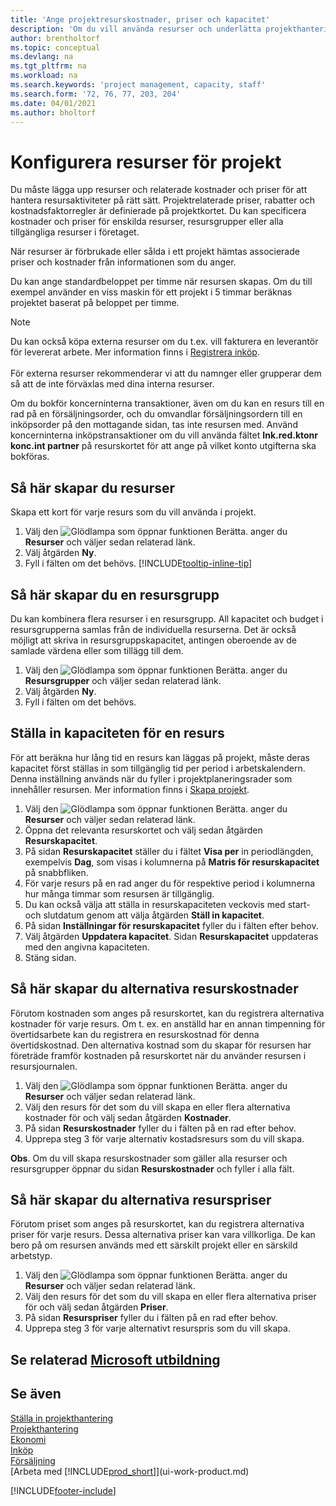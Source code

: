 ```yaml
---
title: 'Ange projektresurskostnader, priser och kapacitet'
description: 'Om du vill använda resurser och underlätta projekthantering, specificera kostnader och priser för enskilda resurser eller resursgrupper och ange en resurskapacitet.'
author: brentholtorf
ms.topic: conceptual
ms.devlang: na
ms.tgt_pltfrm: na
ms.workload: na
ms.search.keywords: 'project management, capacity, staff'
ms.search.form: '72, 76, 77, 203, 204'
ms.date: 04/01/2021
ms.author: bholtorf
---
```

# Konfigurera resurser för projekt

Du måste lägga upp resurser och relaterade kostnader och priser för att hantera resursaktiviteter på rätt sätt. Projektrelaterade priser, rabatter och kostnadsfaktorregler är definierade på projektkortet. Du kan specificera kostnader och priser för enskilda resurser, resursgrupper eller alla tillgängliga resurser i företaget.

När resurser är förbrukade eller sålda i ett projekt hämtas associerade priser och kostnader från informationen som du anger.

Du kan ange standardbeloppet per timme när resursen skapas. Om du till exempel använder en viss maskin för ett projekt i 5 timmar beräknas projektet baserat på beloppet per timme.

> [!NOTE]
> Du kan också köpa externa resurser om du t.ex. vill fakturera en leverantör för levererat arbete. Mer information finns i [Registrera inköp](purchasing-how-record-purchases.md).<br /><br />
> För externa resurser rekommenderar vi att du namnger eller grupperar dem så att de inte förväxlas med dina interna resurser.
>  
> Om du bokför koncerninterna transaktioner, även om du kan en resurs till en rad på en försäljningsorder, och du omvandlar försäljningsordern till en inköpsorder på den mottagande sidan, tas inte resursen med. Använd koncerninterna inköpstransaktioner om du vill använda fältet **Ink.red.ktonr konc.int partner** på resurskortet för att ange på vilket konto utgifterna ska bokföras.

## Så här skapar du resurser

Skapa ett kort för varje resurs som du vill använda i projekt.

1. Välj den ![Glödlampa som öppnar funktionen Berätta.](media/ui-search/search_small.png "Berätta för mig vad du vill göra") anger du **Resurser** och väljer sedan relaterad länk.
2. Välj åtgärden **Ny**.
3. Fyll i fälten om det behövs. [!INCLUDE[tooltip-inline-tip](includes/tooltip-inline-tip_md.md)]  

## Så här skapar du en resursgrupp

Du kan kombinera flera resurser i en resursgrupp. All kapacitet och budget i resursgrupperna samlas från de individuella resurserna. Det är också möjligt att skriva in resursgruppskapacitet, antingen oberoende av de samlade värdena eller som tillägg till dem.

1. Välj den ![Glödlampa som öppnar funktionen Berätta.](media/ui-search/search_small.png "Berätta för mig vad du vill göra") anger du **Resursgrupper** och väljer sedan relaterad länk.
2. Välj åtgärden **Ny**.
3. Fyll i fälten om det behövs.

## Ställa in kapaciteten för en resurs

För att beräkna hur lång tid en resurs kan läggas på projekt, måste deras kapacitet först ställas in som tillgänglig tid per period i arbetskalendern. Denna inställning används när du fyller i projektplaneringsrader som innehåller resursen. Mer information finns i [Skapa projekt](projects-how-create-jobs.md).

1. Välj den ![Glödlampa som öppnar funktionen Berätta.](media/ui-search/search_small.png "Berätta för mig vad du vill göra") anger du **Resurser** och väljer sedan relaterad länk.
2. Öppna det relevanta resurskortet och välj sedan åtgärden **Resurskapacitet**.
3. På sidan **Resurskapacitet** ställer du i fältet **Visa per** in periodlängden, exempelvis **Dag**, som visas i kolumnerna på **Matris för resurskapacitet** på snabbfliken.
4. För varje resurs på en rad anger du för respektive period i kolumnerna hur många timmar som resursen är tillgänglig.
5. Du kan också välja att ställa in resurskapaciteten veckovis med start- och slutdatum genom att välja åtgärden **Ställ in kapacitet**.
6. På sidan **Inställningar för resurskapacitet** fyller du i fälten efter behov.
7. Välj åtgärden **Uppdatera kapacitet**. Sidan **Resurskapacitet** uppdateras med den angivna kapaciteten.
8. Stäng sidan.

## Så här skapar du alternativa resurskostnader

Förutom kostnaden som anges på resurskortet, kan du registrera alternativa kostnader för varje resurs. Om t. ex. en anställd har en annan timpenning för övertidsarbete kan du registrera en resurskostnad för denna övertidskostnad. Den alternativa kostnad som du skapar för resursen har företräde framför kostnaden på resurskortet när du använder resursen i resursjournalen.

1. Välj den ![Glödlampa som öppnar funktionen Berätta.](media/ui-search/search_small.png "Berätta vad du vill göra") anger du **Resurser** och väljer sedan relaterad länk.  
2. Välj den resurs för det som du vill skapa en eller flera alternativa kostnader för och välj sedan åtgärden **Kostnader**.  
3. På sidan **Resurskostnader** fyller du i fälten på en rad efter behov.  
4. Upprepa steg 3 för varje alternativ kostadsresurs som du vill skapa.

**Obs**. Om du vill skapa resurskostnader som gäller alla resurser och resursgrupper öppnar du sidan  **Resurskostnader** och fyller i alla fält.

## Så här skapar du alternativa resurspriser

Förutom priset som anges på resurskortet, kan du registrera alternativa priser för varje resurs. Dessa alternativa priser kan vara villkorliga. De kan bero på om resursen används med ett särskilt projekt eller en särskild arbetstyp.

1. Välj den ![Glödlampa som öppnar funktionen Berätta.](media/ui-search/search_small.png "Berätta vad du vill göra") anger du **Resurser** och väljer sedan relaterad länk.
2. Välj den resurs för det som du vill skapa en eller flera alternativa priser för och välj sedan åtgärden **Priser**.
3. På sidan **Resurspriser** fyller du i fälten på en rad efter behov.
4. Upprepa steg 3 för varje alternativt resurspris som du vill skapa.

## Se relaterad [Microsoft utbildning](/training/paths/set-up-jobs-resources/)

## Se även

[Ställa in projekthantering](projects-setup-projects.md)  
[Projekthantering](projects-manage-projects.md)  
[Ekonomi](finance.md)  
[Inköp](purchasing-manage-purchasing.md)  
[Försäljning](sales-manage-sales.md)  
[Arbeta med [!INCLUDE[prod_short](includes/prod_short.md)]](ui-work-product.md)  


[!INCLUDE[footer-include](includes/footer-banner.md)]
